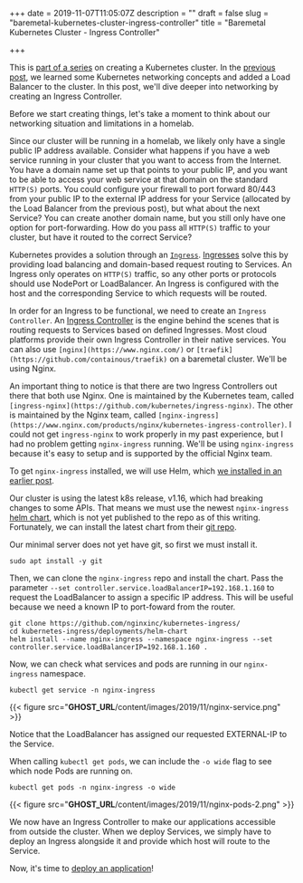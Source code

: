 +++
date = 2019-11-07T11:05:07Z
description = ""
draft = false
slug = "baremetal-kubernetes-cluster-ingress-controller"
title = "Baremetal Kubernetes Cluster - Ingress Controller"

+++


This is [part of a series](__GHOST_URL__/baremetal-kubernetes-cluster-start-to-finish/) on creating a Kubernetes cluster. In the [previous post](__GHOST_URL__/baremetal-kubernetes-cluster-networking-and-load-balancer/), we learned some Kubernetes networking concepts and added a Load Balancer to the cluster. In this post, we'll dive deeper into networking by creating an Ingress Controller.

Before we start creating things, let's take a moment to think about our networking situation and limitations in a homelab.

Since our cluster will be running in a homelab, we likely only have a single public IP address available. Consider what happens if you have a web service running in your cluster that you want to access from the Internet. You have a domain name set up that points to your public IP, and you want to be able to access your web service at that domain on the standard `HTTP(S)` ports. You could configure your firewall to port forward 80/443 from your public IP to the external IP address for your Service (allocated by the Load Balancer from the previous post), but what about the next Service? You can create another domain name, but you still only have one option for port-forwarding. How do you pass all `HTTP(S)` traffic to your cluster, but have it routed to the correct Service?

Kubernetes provides a solution through an [`Ingress`](https://kubernetes.io/docs/concepts/services-networking/ingress/). [Ingresses](https://kubernetes.io/docs/concepts/services-networking/ingress/) solve this by providing load balancing and domain-based request routing to Services. An Ingress only operates on `HTTP(S)` traffic, so any other ports or protocols should use NodePort or LoadBalancer. An Ingress is configured with the host and the corresponding Service to which requests will be routed.

In order for an Ingress to be functional, we need to create an `Ingress Controller`. An [Ingress Controller](https://kubernetes.io/docs/concepts/services-networking/ingress-controllers/) is the engine behind the scenes that is routing requests to Services based on defined Ingresses. Most cloud platforms provide their own Ingress Controller in their native services. You can also use `[nginx](https://www.nginx.com/)` or `[traefik](https://github.com/containous/traefik)` on a baremetal cluster. We'll be using Nginx.

An important thing to notice is that there are two Ingress Controllers out there that both use Nginx. One is maintained by the Kubernetes team, called `[ingress-nginx](https://github.com/kubernetes/ingress-nginx)`. The other is maintained by the Nginx team, called `[nginx-ingress](https://www.nginx.com/products/nginx/kubernetes-ingress-controller)`. I could not get `ingress-nginx` to work properly in my past experience, but I had no problem getting `nginx-ingress` running. We'll be using `nginx-ingress` because it's easy to setup and is supported by the official Nginx team.

To get `nginx-ingress` installed, we will use Helm, which [we installed in an earlier post](__GHOST_URL__/baremetal-kubernetes-cluster-helm/).

Our cluster is using the latest k8s release, v1.16, which had breaking changes to some APIs. That means we must use the newest `nginx-ingress`  [helm chart](https://hub.helm.sh/charts/nginx-edge/nginx-ingress), which is not yet published to the repo as of this writing. Fortunately, we can install the latest chart from their [git repo](https://github.com/nginxinc/kubernetes-ingress).

Our minimal server does not yet have git, so first we must install it.

`sudo apt install -y git`

Then, we can clone the `nginx-ingress` repo and install the chart. Pass the parameter `--set controller.service.loadBalancerIP=192.168.1.160` to request the LoadBalancer to assign a specific IP address. This will be useful because we need a known IP to port-foward from the router.

```
git clone https://github.com/nginxinc/kubernetes-ingress/
cd kubernetes-ingress/deployments/helm-chart
helm install --name nginx-ingress --namespace nginx-ingress --set controller.service.loadBalancerIP=192.168.1.160 .
```

Now, we can check what services and pods are running in our `nginx-ingress` namespace.

`kubectl get service -n nginx-ingress`

{{< figure src="__GHOST_URL__/content/images/2019/11/nginx-service.png" >}}

Notice that the LoadBalancer has assigned our requested EXTERNAL-IP to the Service.

When calling `kubectl get pods`, we can include the `-o wide` flag to see which node Pods are running on.

`kubectl get pods -n nginx-ingress -o wide`

{{< figure src="__GHOST_URL__/content/images/2019/11/nginx-pods-2.png" >}}

We now have an Ingress Controller to make our applications accessible from outside the cluster. When we deploy Services, we simply have to deploy an Ingress alongside it and provide which host will route to the Service.

Now, it's time to [deploy an application](__GHOST_URL__/baremetal-kubernetes-cluster-deploying-an-application/)!

